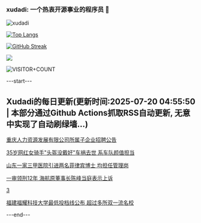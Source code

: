 ### xudadi: 一个热衷开源事业的程序员 👋

![xudadi](https://github-readme-stats-git-masterorgs-github-readme-stats-team.vercel.app/api?username=xudadi)

[![Top Langs](https://github-readme-stats.vercel.app/api/top-langs/?username=xudadi)](https://github.com/anuraghazra/github-readme-stats)

[![GitHub Streak](https://streak-stats.demolab.com?user=xudadi&locale=zh_Hans)](https://git.io/streak-stats)

![](https://raw.githubusercontent.com/xudadi/xudadi/main/assets/github-contribution-grid-snake.svg)

![VISITOR+COUNT](https://komarev.com/ghpvc/?username=xudadi&label=VISITOR+COUNT)


---start---

## Xudadi的每日更新(更新时间:2025-07-20 04:55:50 | 本部分通过Github Actions抓取RSS自动更新, 无意中实现了自动刷绿墙...)

[重庆人力资源发展有限公司所属子企业招聘公告](https://www.gongkaoleida.com/article/2519719)

[35岁网红女骑手"头盔没戴好"车祸去世 系车队颜值担当](https://m.163.com/news/article/K4RULFI305345ARG.html)

[山东一家三甲医院引进两名菲律宾博士 均担任管理岗](https://m.163.com/news/article/K4OLOMQL0514BE2Q.html)

[一审领刑12年 海航原董事长陈峰当庭表示上诉](https://m.163.com/news/article/K4RRAK0M05199DKK.html)

[3](https://m.163.com/touch/news/sub/domestic)

[福建福耀科技大学最低投档线公布 超过多所双一流名校](https://m.163.com/news/article/K4RLR16U0512B07B.html)

---end---
